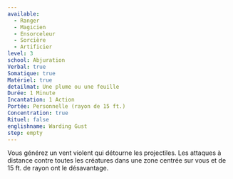 ```yaml
---
available:
  - Ranger
  - Magicien
  - Ensorceleur
  - Sorcière
  - Artificier
level: 3
school: Abjuration
Verbal: true
Somatique: true
Matériel: true
detailmat: Une plume ou une feuille
Durée: 1 Minute
Incantation: 1 Action
Portée: Personnelle (rayon de 15 ft.)
Concentration: true
Rituel: false
englishname: Warding Gust
step: empty
---
```

Vous générez un vent violent qui détourne les projectiles. Les attaques à distance contre toutes les créatures dans une zone centrée sur vous et de 15 ft. de rayon ont le désavantage.